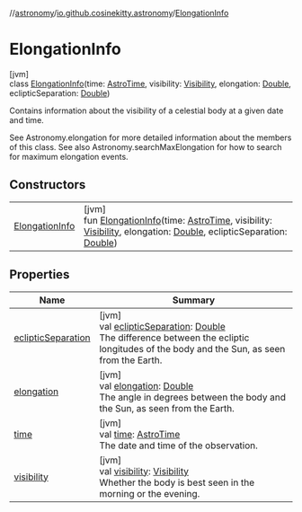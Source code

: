 //[astronomy](../../../index.md)/[io.github.cosinekitty.astronomy](../index.md)/[ElongationInfo](index.md)

# ElongationInfo

[jvm]\
class [ElongationInfo](index.md)(time: [AstroTime](../-astro-time/index.md), visibility: [Visibility](../-visibility/index.md), elongation: [Double](https://kotlinlang.org/api/latest/jvm/stdlib/kotlin/-double/index.html), eclipticSeparation: [Double](https://kotlinlang.org/api/latest/jvm/stdlib/kotlin/-double/index.html))

Contains information about the visibility of a celestial body at a given date and time.

See Astronomy.elongation for more detailed information about the members of this class. See also Astronomy.searchMaxElongation for how to search for maximum elongation events.

## Constructors

| | |
|---|---|
| [ElongationInfo](-elongation-info.md) | [jvm]<br>fun [ElongationInfo](-elongation-info.md)(time: [AstroTime](../-astro-time/index.md), visibility: [Visibility](../-visibility/index.md), elongation: [Double](https://kotlinlang.org/api/latest/jvm/stdlib/kotlin/-double/index.html), eclipticSeparation: [Double](https://kotlinlang.org/api/latest/jvm/stdlib/kotlin/-double/index.html)) |

## Properties

| Name | Summary |
|---|---|
| [eclipticSeparation](ecliptic-separation.md) | [jvm]<br>val [eclipticSeparation](ecliptic-separation.md): [Double](https://kotlinlang.org/api/latest/jvm/stdlib/kotlin/-double/index.html)<br>The difference between the ecliptic longitudes of the body and the Sun, as seen from the Earth. |
| [elongation](elongation.md) | [jvm]<br>val [elongation](elongation.md): [Double](https://kotlinlang.org/api/latest/jvm/stdlib/kotlin/-double/index.html)<br>The angle in degrees between the body and the Sun, as seen from the Earth. |
| [time](time.md) | [jvm]<br>val [time](time.md): [AstroTime](../-astro-time/index.md)<br>The date and time of the observation. |
| [visibility](visibility.md) | [jvm]<br>val [visibility](visibility.md): [Visibility](../-visibility/index.md)<br>Whether the body is best seen in the morning or the evening. |
